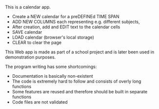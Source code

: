 This is a calendar app.

- Create a NEW calendar for a preDEFINEd TIME SPAN
- ADD NEW COLUMNS each representing e.g. different subjects, 
- After creation, add and EDIT text to the calendar cells
- SAVE calendar
- LOAD calendar (browser's local storage)
- CLEAR to clear the page

This Web app is made as part of a school project and is later been used in demonstration purposes. 

The program writing has some shortcomings:
- Documentation is basically non-existent
- The code is extremely hard to follow and consists of overly long functions
- Some features are reused and therefore should be built in separate functions
- Code files are not validated
